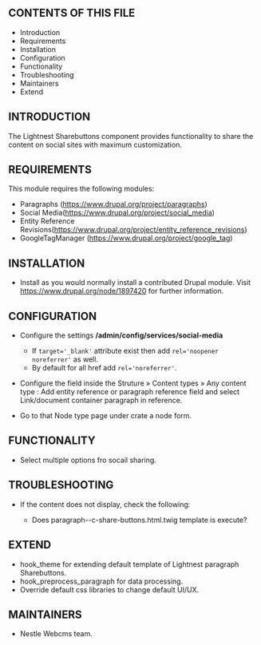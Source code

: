 CONTENTS OF THIS FILE
---------------------

 * Introduction
 * Requirements
 * Installation
 * Configuration
 * Functionality
 * Troubleshooting
 * Maintainers
 * Extend

INTRODUCTION
------------

The Lightnest Sharebuttons component provides functionality to share the content on social sites with maximum customization.


REQUIREMENTS
------------

This module requires the following modules:

* Paragraphs (https://www.drupal.org/project/paragraphs)
* Social Media(https://www.drupal.org/project/social_media)
* Entity Reference Revisions(https://www.drupal.org/project/entity_reference_revisions)
* GoogleTagManager (https://www.drupal.org/project/google_tag)

INSTALLATION
------------

* Install as you would normally install a contributed Drupal module. Visit
   https://www.drupal.org/node/1897420 for further information.


CONFIGURATION
-------------

* Configure the settings **/admin/config/services/social-media**

   - If `target='_blank'` attribute exist then add `rel='noopener noreferrer'` as well.
   - By default for all href add  `rel='noreferrer'`.

* Configure the field inside the Struture » Content types » Any content type : Add entity reference or paragraph reference field and select Link/document container paragraph in reference.

* Go to that Node type page under crate a node form.

FUNCTIONALITY
-------------

* Select multiple options fro socail sharing.

TROUBLESHOOTING
---------------

 * If the content does not display, check the following:

   - Does paragraph--c-share-buttons.html.twig template is execute?

EXTEND
------

 * hook_theme for extending default template of Lightnest paragraph Sharebuttons.
 * hook_preprocess_paragraph for data processing.
 * Override default css libraries to change default UI/UX.


MAINTAINERS
-----------

* Nestle Webcms team.